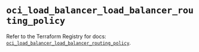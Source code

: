 # `oci_load_balancer_load_balancer_routing_policy`

Refer to the Terraform Registry for docs: [`oci_load_balancer_load_balancer_routing_policy`](https://registry.terraform.io/providers/hashicorp/oci/7.19.0/docs/resources/load_balancer_load_balancer_routing_policy).
